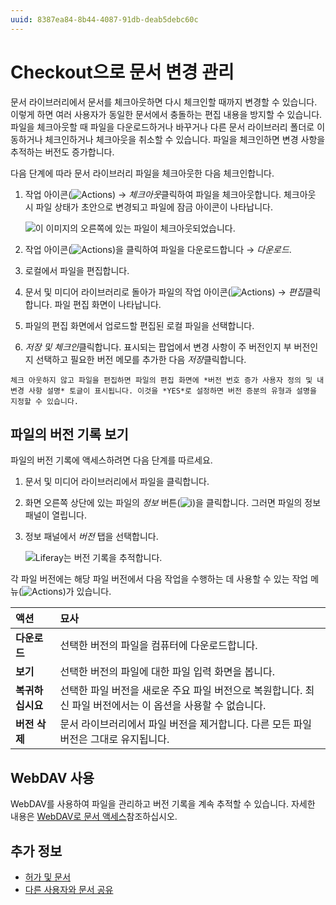 ```yaml
---
uuid: 8387ea84-8b44-4087-91db-deab5debc60c
---
```


# Checkout으로 문서 변경 관리

문서 라이브러리에서 문서를 체크아웃하면 다시 체크인할 때까지 변경할 수 있습니다. 이렇게 하면 여러 사용자가 동일한 문서에서 충돌하는 편집 내용을 방지할 수 있습니다. 파일을 체크아웃할 때 파일을 다운로드하거나 바꾸거나 다른 문서 라이브러리 폴더로 이동하거나 체크인하거나 체크아웃을 취소할 수 있습니다. 파일을 체크인하면 변경 사항을 추적하는 버전도 증가합니다.

다음 단계에 따라 문서 라이브러리 파일을 체크아웃한 다음 체크인합니다.

1. 작업 아이콘(![Actions](../../../../images/icon-actions.png)) &rarr; *체크아웃*클릭하여 파일을 체크아웃합니다. 체크아웃 시 파일 상태가 초안으로 변경되고 파일에 잠금 아이콘이 나타납니다.

    ![이 이미지의 오른쪽에 있는 파일이 체크아웃되었습니다.](./managing-document-changes-with-checkout/images/01.png)

1. 작업 아이콘(![Actions](../../../../images/icon-actions.png))을 클릭하여 파일을 다운로드합니다 &rarr; *다운로드*.
1. 로컬에서 파일을 편집합니다.
1. 문서 및 미디어 라이브러리로 돌아가 파일의 작업 아이콘(![Actions](../../../../images/icon-actions.png)) &rarr; *편집*클릭합니다. 파일 편집 화면이 나타납니다.
1. 파일의 편집 화면에서 업로드할 편집된 로컬 파일을 선택합니다.
1. *저장 및 체크인*클릭합니다. 표시되는 팝업에서 변경 사항이 주 버전인지 부 버전인지 선택하고 필요한 버전 메모를 추가한 다음 *저장*클릭합니다.

```{tip}
체크 아웃하지 않고 파일을 편집하면 파일의 편집 화면에 *버전 번호 증가 사용자 정의 및 내 변경 사항 설명* 토글이 표시됩니다. 이것을 *YES*로 설정하면 버전 증분의 유형과 설명을 지정할 수 있습니다.
```

## 파일의 버전 기록 보기

파일의 버전 기록에 액세스하려면 다음 단계를 따르세요.

1. 문서 및 미디어 라이브러리에서 파일을 클릭합니다.
1. 화면 오른쪽 상단에 있는 파일의 *정보* 버튼(![**i**](../../../../images/icon-information.png))을 클릭합니다. 그러면 파일의 정보 패널이 열립니다.
1. 정보 패널에서 *버전* 탭을 선택합니다.

    ![Liferay는 버전 기록을 추적합니다.](./managing-document-changes-with-checkout/images/02.png)

각 파일 버전에는 해당 파일 버전에서 다음 작업을 수행하는 데 사용할 수 있는 작업 메뉴(![Actions](../../../../images/icon-actions.png))가 있습니다.

| 액션         | 묘사                                                             |
|:---------- |:-------------------------------------------------------------- |
| **다운로드**   | 선택한 버전의 파일을 컴퓨터에 다운로드합니다.                                      |
| **보기**     | 선택한 버전의 파일에 대한 파일 입력 화면을 봅니다.                                  |
| **복귀하십시요** | 선택한 파일 버전을 새로운 주요 파일 버전으로 복원합니다. 최신 파일 버전에서는 이 옵션을 사용할 수 없습니다. |
| **버전 삭제**  | 문서 라이브러리에서 파일 버전을 제거합니다. 다른 모든 파일 버전은 그대로 유지됩니다.               |

## WebDAV 사용

WebDAV를 사용하여 파일을 관리하고 버전 기록을 계속 추적할 수 있습니다. 자세한 내용은 [WebDAV로 문서 액세스](../accessing-documents-with-webdav.md)참조하십시오.

## 추가 정보

* [허가 및 문서](./permissions-and-documents.md)
* [다른 사용자와 문서 공유](./sharing-documents-with-other-users.md)
